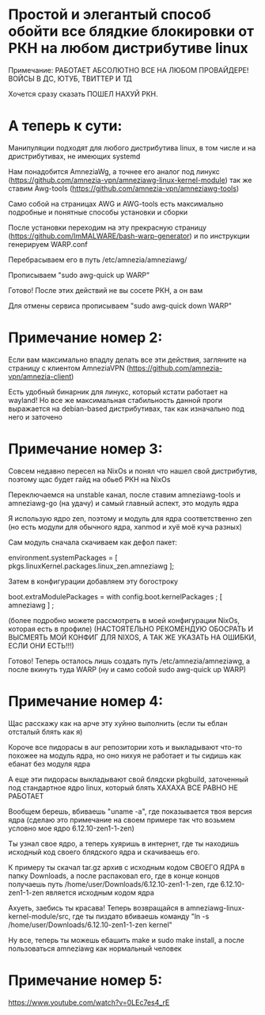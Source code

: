 # Простой и элегантый способ обойти все блядкие блокировки от РКН на любом дистрибутиве linux

Примечание: РАБОТАЕТ АБСОЛЮТНО ВСЕ НА ЛЮБОМ ПРОВАЙДЕРЕ! ВОЙСЫ В ДС, ЮТУБ, ТВИТТЕР И ТД

Хочется сразу сказать ПОШЕЛ НАХУЙ РКН. 

# А теперь к сути:

Манипуляции подходят для любого дистрибутива linux, в том числе и на дристрибутивах, не имеющих systemd 

Нам понадобится AmneziaWg, а точнее его аналог под линукс (https://github.com/amnezia-vpn/amneziawg-linux-kernel-module) 
так же ставим Awg-tools (https://github.com/amnezia-vpn/amneziawg-tools)

Само собой на страницах AWG и AWG-tools есть максимально подробные и понятные способы установки и сборки

После установки переходим на эту прекрасную страницу (https://github.com/ImMALWARE/bash-warp-generator) и по инструкции генерируем WARP.conf

Перебрасываем его в путь /etc/amnezia/amneziawg/ 

Прописываем "sudo awg-quick up WARP"

Готово! После этих действий не вы сосете РКН, а он вам 

Для отмены сервиса прописываем "sudo awg-quick down WARP"

# Примечание номер 2:

Если вам максимально впадлу делать все эти действия, загляните на страницу с клиентом AmneziaVPN (https://github.com/amnezia-vpn/amnezia-client)

Есть удобный бинарник для линукс, который кстати работает на wayland! Но все же максимальная стабильность данной проги выражается на debian-based дистрибутивах, так как изначально под него и заточено


# Примечание номер 3: 
Совсем недавно пересел на NixOs и понял что нашел свой дистрибутив, поэтому щас будет гайд на обьеб РКН на NixOs

Переключаемся на unstable канал, после ставим  amneziawg-tools и amneziawg-go (на удачу)
и самый главный аспект, это модуль ядра 

Я использую ядро zen, поэтому и модуль для ядра соответственно zen (но есть модули для обычного ядра, xanmod и хуё моё куча разных)

Сам модуль сначала скачиваем как дефол пакет: 

 environment.systemPackages = [
    pkgs.linuxKernel.packages.linux_zen.amneziawg
  ];

Затем в конфигурации добавляем эту богостроку 

boot.extraModulePackages = with config.boot.kernelPackages ; [ amneziawg ] ; 

(более подробно можете рассмотреть в моей конфигурации NixOs, которая есть в профиле)
(НАСТОЯТЕЛЬНО РЕКОМЕНДУЮ ОБОСРАТЬ И ВЫСМЕЯТЬ МОЙ КОНФИГ ДЛЯ NIXOS, А ТАК ЖЕ УКАЗАТЬ НА ОШИБКИ, ЕСЛИ ОНИ ЕСТЬ!!!)

Готово! Теперь осталось лишь создать путь /etc/amnezia/amneziawg, а после вкинуть туда WARP (ну и само собой sudo awg-quick up WARP)

# Примечание номер 4:

Щас расскажу как на арче эту хуйню выполнить (если ты еблан отсталый блять как я) 

Короче все пидорасы в aur репозитории хоть и выкладывают что-то похожее на модуль ядра, но оно нихуя не работает и ты сидишь как ебанат без модуля ядра 

А еще эти пидорасы выкладывают свой блядски pkgbuild, заточенный под стандартное ядро linux, который блять ХАХАХА ВСЕ РАВНО НЕ РАБОТАЕТ

Вообщем берешь, вбиваешь "uname -a", где показывается твоя версия ядра (сделаю это примечание на своем примере так что возьмем условно мое ядро 6.12.10-zen1-1-zen)

Ты узнал свое ядро, а теперь хуяришь в интернет, где ты находишь исходный код своего блядского ядра и скачиваешь его. 

К примеру ты скачал tar.gz архив с исходным кодом СВОЕГО ЯДРА в папку Downloads, а после распаковал его, где в конце концов получаешь путь /home/user/Downloads/6.12.10-zen1-1-zen, где 6.12.10-zen1-1-zen является исходным кодом ядра

Ахуеть, заебись ты красава! Теперь возвращайся в amneziawg-linux-kernel-module/src, где ты пиздато вбиваешь команду "ln -s /home/user/Downloads/6.12.10-zen1-1-zen kernel"

Ну все, теперь ты можешь ебашить make и  sudo make install, а после пользоваться amneziawg как нормальный человек 

# Примечание номер 5:

https://www.youtube.com/watch?v=0LEc7es4_rE

